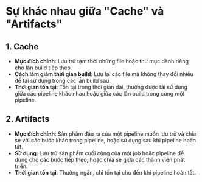 # Sự khác nhau giữa "Cache" và "Artifacts"

## 1. Cache

- **Mục đích chính**: Lưu trữ tạm thời những file hoặc thư mục dành riêng cho lần build tiếp theo.
- **Cách làm giảm thời gian build**: Lưu lại các file mà không thay đổi nhiều để tái sử dụng trong các lần build sau.
- **Thời gian tồn tại**: Tồn tại trong thời gian dài, thường được tái sử dụng giữa các pipeline khác nhau hoặc giữa các lần build trong cùng một pipeline.

## 2. Artifacts

- **Mục đích chính**: Sản phẩm đầu ra của một pipeline muốn lưu trữ và chia sẻ với các bước khác trong pipeline, hoặc sử dụng sau khi pipeline hoàn tất.
- **Sử dụng**: Lưu trữ sản phẩm cuối cùng của một job hoặc pipeline để dùng cho các bước tiếp theo, hoặc chia sẻ giữa các thành viên phát triển.
- **Thời gian tồn tại**: Thường ngắn, chỉ tồn tại cho đến khi pipeline hoàn tất.
